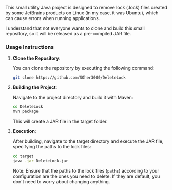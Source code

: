This small utility Java project is designed to remove lock (.lock) files created by some JetBrains products on Linux (in my case, it was Ubuntu), which can cause errors when running applications.

I understand that not everyone wants to clone and build this small repository, so it will be released as a pre-compiled JAR file.

### Usage Instructions

1. **Clone the Repository**:

   You can clone the repository by executing the following command:

   ```bash
   git clone https://github.com/SOher3000/DeleteLock
   ```

2. **Building the Project**:

   Navigate to the project directory and build it with Maven:

   ```bash
   cd DeleteLock
   mvn package
   ```

   This will create a JAR file in the target folder.

3. **Execution**:

   After building, navigate to the target directory and execute the JAR file, specifying the paths to the lock files:

   ```bash
   cd target
   java -jar DeleteLock.jar
   ```

   Note: Ensure that the paths to the lock files (`paths`) according to your configuration are the ones you need to delete. If they are default, you don't need to worry about changing anything.
